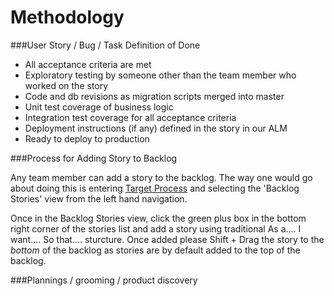 Methodology
===========


###User Story / Bug / Task Definition of Done

* All acceptance criteria are met
* Exploratory testing by someone other than the team member who worked on the story
* Code and db revisions as migration scripts merged into master
* Unit test coverage of business logic
* Integration test coverage for all acceptance criteria
* Deployment instructions (if any) defined in the story in our ALM 
* Ready to deploy to production

###Process for Adding Story to Backlog

Any team member can add a story to the backlog. The way one would go about doing this is entering [Target Process](https://orchardmile.tpondemand.com) and selecting the 'Backlog Stories' view from the left hand navigation.

Once in the Backlog Stories view, click the green plus box in the bottom right corner of the stories list and add a story using traditional As a.... I want.... So that.... sturcture. Once added please Shift + Drag the story to the _bottom_ of the backlog as stories are by default added to the top of the backlog.  

###Plannings / grooming / product discovery

